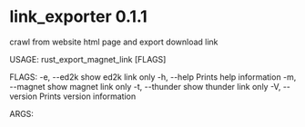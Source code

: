 link_exporter 0.1.1
===================

crawl from website html page and export download link

USAGE:
    rust_export_magnet_link [FLAGS] <url>

FLAGS:
    -e, --ed2k       show ed2k link only
    -h, --help       Prints help information
    -m, --magnet     show magnet link only
    -t, --thunder    show thunder link only
    -V, --version    Prints version information

ARGS:
    <url>
